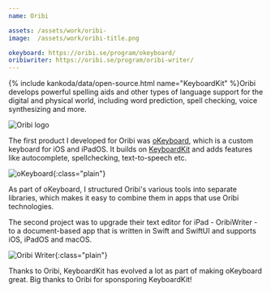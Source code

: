 ```yaml
---
name: Oribi

assets: /assets/work/oribi-
image:  /assets/work/oribi-title.png

okeyboard: https://oribi.se/program/okeyboard/
oribiwriter: https://oribi.se/program/oribi-writer/
---
```


{% include kankoda/data/open-source.html name="KeyboardKit" %}Oribi develops powerful spelling aids and other types of language support for the digital and physical world, including word prediction, spell checking, voice synthesizing and more.

![Oribi logo]({{page.image}})

The first product I developed for Oribi was [oKeyboard]({{page.okeyboard}}), which is a custom keyboard for iOS and iPadOS. It builds on [KeyboardKit]({{project.url}}) and adds features like autocomplete, spellchecking, text-to-speech etc.

![oKeyboard]({{page.assets}}okeyboard.png){:class="plain"}

As part of oKeyboard, I structured Oribi's various tools into separate libraries, which makes it easy to combine them in apps that use Oribi technologies.

The second project was to upgrade their text editor for iPad - OribiWriter - to a document-based app that is written in Swift and SwiftUI and supports iOS, iPadOS and macOS.

![Oribi Writer]({{page.assets}}oribiwriter.png){:class="plain"}

Thanks to Oribi, KeyboardKit has evolved a lot as part of making oKeyboard great. Big thanks to Oribi for sponsporing KeyboardKit!